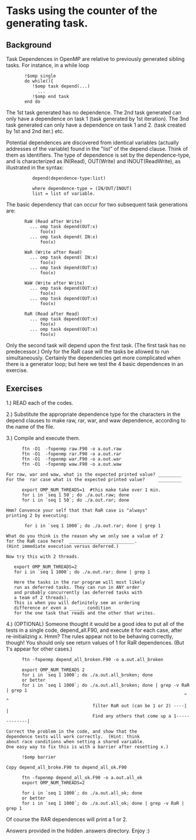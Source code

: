 # Tasks using the counter of the generating task.
    
## Background

Task Dependences in OpenMP are relative to previously generated sibling tasks.
For instance, in a while loop
```
       !$omp single
       do while(){
          !$omp task depend(...)
            ...
          !$omp end task
       end do
```
The 1st task generated has no dependence.
The 2nd task generated can only have a dependence on task 1 (task generated by 1st iteration).
The 3nd task generated can only have a dependence on task 1 and 2. (task created by 1st and 2nd iter.)
etc.

Potential dependences are discovered from identical variables (actually addresses
of the variable) found in the "list" of the depend clause.  Think of them as
identifiers.  The type of dependence is set by the dependence-type, and is 
characterized as IN(Read), OUT(Write) and INOUT(ReadWrite), as illustrated in
the syntax:
```
          depend(dependence-type:list)

          where dependence-type = (IN/OUT/INOUT)
          list = list of variable.
```
The basic dependency that can occur for two subsequent task generations are:
```
       RaW (Read after Write)
         ... omp task depend(OUT:x)
             foo(x)
         ... omp task depend( IN:x)
             foo(x)

       WaR (Write after Read)
         ... omp task depend( IN:x)
             foo(x)
         ... omp task depend(OUT:x)
             foo(x)

       WaW (Write after Write) 
         ... omp task depend(OUT:x)
             foo(x)
         ... omp task depend(OUT:x)
             foo(x)

       RaR (Read after Read)
         ... omp task depend(OUT:x)
             foo(x)
         ... omp task depend(OUT:x)
             foo(x)
```
Only the second task will depend upon the first task. (The first task has no
predecessor.) Only for the RaR case will the tasks be allowed to run simultaneously.
Certainly the dependencies get more complicated when there is a generator loop; but
here we test the 4 basic dependences in an exercise.


## Exercises

1.) READ each of the codes.

2.) Substitute the appropriate dependence type for the <???> characters in
    the depend clauses to make raw, rar, war, and waw dependence, according
    to the name of the file.

3.) Compile and execute them.
```
      ftn -O1  -fopenmp raw.F90 -o a.out.raw
      ftn -O1  -fopenmp rar.F90 -o a.out.rar
      ftn -O1  -fopenmp war.F90 -o a.out.war
      ftn -O1  -fopenmp waw.F90 -o a.out.waw
```
    For raw, war and waw, what is the expected printed value? _________
    For the  rar case what is the expected printed value?     _________
```
      export OMP_NUM_THREADS=1  #this make take over 1 min.
      for i in `seq 1 50`; do ./a.out.raw; done
      for i in `seq 1 50`; do ./a.out.rar; done
```
    Hmm? Convence your self that that RaR case is "always"
    printing 2 by executing: 
```
       for i in `seq 1 1000`; do ./a.out.rar; done | grep 1
```
    What do you think is the reason why we only see a value of 2
    for the RaR case here?  _________________________.
    (Hint immediate execution versus deferred.)

    Now try this with 2 threads.
```
   export OMP_NUM_THREADS=2
   for i in `seq 1 1000`; do ./a.out.rar; done | grep 1
```
       Here the tasks in the rar program will most likely
       run as deferred tasks. They can run in ANY order
       and probably concurrently (as deferred tasks with
       a team of 2 threads).
       This is when you will definitely see an ordering 
       difference or even a ______ condition
       for the one task that reads and the other that writes.

4.) (OPTIONAL)
    Someone thought it would be a good idea to put all of
    the tests in a single code, depend_all.F90, and
    execute it for each case, after re-initializing x.
    Hmm? The rules appear not to be behaving correctly, though!
    You should only see return values of 1 for RaR dependences.
    (But 1's appear for other cases.)
```
      ftn -fopenmp depend_all_broken.F90 -o a.out.all_broken

      export OMP_NUM_THREADS 2
      for i in `seq 1 1000`; do ./a.out.all_broken; done 
      or better
      for i in `seq 1 1000`; do ./a.out.all_broken; done | grep -v RaR | grep 1
                                                                    ^         ^
                                 filter RaR out (can be 1 or 2) ----|         | 
                                 Find any others that come up a 1-------------|
```   

    Correct the problem in the code, and show that the
    dependence tests will work correctly.  (Hint: think
    about race conditions when setting a shared variable.
    One easy way to fix this is with a barrier after resetting x.)
```
      !$omp barrier
```
    Copy depend_all_broke.F90 to depend_all_ok.F90
```
      ftn -fopenmp depend_all_ok.F90 -o a.out.all_ok
      export OMP_NUM_THREADS=2

      for i in `seq 1 1000`; do ./a.out.all_ok; done 
      or better
      for i in `seq 1 1000`; do ./a.out.all_ok; done | grep -v RaR | grep 1
```
   Of course the RAR dependences will print a 1 or 2.

   Answers provided in the hidden .answers directory.  Enjoy :)
